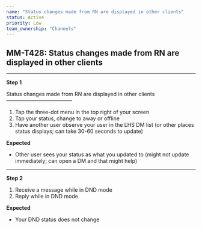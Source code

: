 ```yaml
---
name: "Status changes made from RN are displayed in other clients"
status: Active
priority: Low
team_ownership: "Channels"
---
```


## MM-T428: Status changes made from RN are displayed in other clients

---

**Step 1**

Status changes made from RN are displayed in other clients\
–––––––––––––––––––––––––

1. Tap the three-dot menu in the top right of your screen
2. Tap your status, change to away or offline
3. Have another user observe your user in the LHS DM list (or other places status displays; can take 30-60 seconds to update)

**Expected**

- Other user sees your status as what you updated to (might not update immediately; can open a DM and that might help)

---

**Step 2**

1. Receive a message while in DND mode
2. Reply while in DND mode

**Expected**

- Your DND status does not change 
